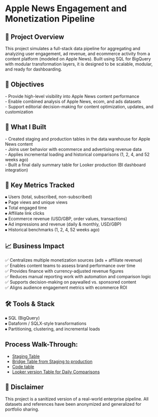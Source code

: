 <h1>Apple News Engagement and Monetization Pipeline</h1>

<h2>🧠 Project Overview</h2>
This project simulates a full-stack data pipeline for aggregating and analyzing user engagement, ad revenue, and ecommerce activity from a content platform (modeled on Apple News). Built using SQL for BigQuery with modular transformation layers, it is designed to be scalable, modular, and ready for dashboarding.
<br />

<h2>🎯 Objectives</h2>
- Provide high-level visibility into Apple News content performance<br />
- Enable combined analysis of Apple News, ecom, and ads datasets<br />
- Support editorial decision-making for content optimization, updates, and customization<br />


<h2>🔧 What I Built</h2>
- Created staging and production tables in the data warehouse for Apple News content<br />
- Joins user behavior with ecommerce and advertising revenue data<br />
- Applies incremental loading and historical comparisons (1, 2, 4, and 52 weeks ago)<br />
- Built a final daily summary table for Looker production (BI dashboard integration)<br />

<h2>🧠 Key Metrics Tracked</h2>

⦁	Users (total, subscribed, non-subscribed)<br />
⦁	Page views and unique views<br />
⦁	Total engaged time<br />
⦁	Affiliate link clicks<br />
⦁	Ecommerce revenue (USD/GBP, order values, transactions)<br />
⦁	Ad impressions and revenue (daily & monthly, USD/GBP)<br />
⦁	Historical benchmarks (1, 2, 4, 52 weeks ago)<br />


<h2>📈 Business Impact</h2>
 ✅ Centralizes multiple monetization sources (ads + affiliate revenue)<br />
 ✅ Enables content teams to assess brand performance over time<br />
 ✅ Provides finance with currency-adjusted revenue figures<br />
	✅ Reduces manual reporting work with automation and comparison logic<br />
	✅ Supports decision-making on paywalled vs. sponsored content<br />
	✅ Aligns audience engagement metrics with ecommerce ROI<br />


<h2>🛠 Tools & Stack</h2>
⦁	SQL (BigQuery)<br />
⦁	Dataform / SQLX-style transformations<br />
⦁	Partitioning, clustering, and incremental loads<br />

## Process Walk-Through:
- [Staging Table](https://github.com/zarasash/DataPipeline/blob/main/apple_news_staging_pipeline.sql)
- [Bridge Table from Staging to production](https://github.com/zarasash/DataPipeline/blob/main/apple_news_prod_table.sql)
- [Code table](https://github.com/zarasash/DataPipeline/blob/main/apple_news_combined_base_table.sql)
- [Looker version Table for Daily Comparisons](https://github.com/zarasash/DataPipeline/blob/main/apple_news_daily_table_for_looker.sql)
<p align="center">

<h2>📝 Disclaimer</h2>
This project is a sanitized version of a real-world enterprise pipeline. All datasets and references have been anonymized and generalized for portfolio sharing.
<br />


<!--
 ```diff
- text in red
+ text in green
! text in orange
# text in gray
@@ text in purple (and bold)@@
```
--!>


